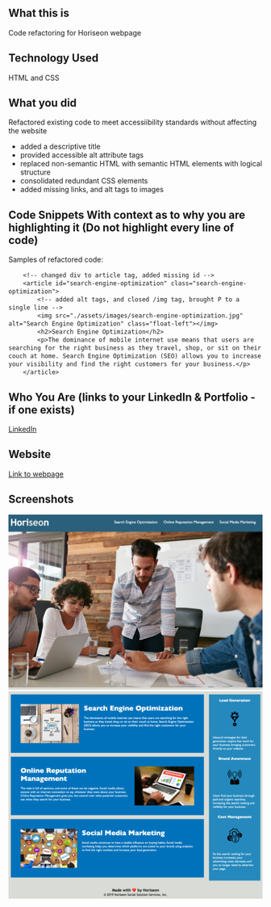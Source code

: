 ## What this is
Code refactoring for Horiseon webpage 

## Technology Used
HTML and CSS

## What you did
Refactored existing code to meet accessiibility standards without affecting the website 

- added a descriptive title 
- provided accessible alt attribute tags  
- replaced non-semantic HTML with semantic HTML elements with logical structure 
- consolidated redundant CSS elements 
- added missing links, and alt tags to images

## Code Snippets With context as to why you are highlighting it (Do not highlight every line of code)
Samples of refactored code:

        <!-- changed div to article tag, added missing id -->
        <article id="search-engine-optimization" class="search-engine-optimization">
            <!-- added alt tags, and closed /img tag, brought P to a single line -->
            <img src="./assets/images/search-engine-optimization.jpg" alt="Search Engine Optimization" class="float-left"></img>
            <h2>Search Engine Optimization</h2>
            <p>The dominance of mobile internet use means that users are searching for the right business as they travel, shop, or sit on their couch at home. Search Engine Optimization (SEO) allows you to increase your visibility and find the right customers for your business.</p>
        </article>

## Who You Are (links to your LinkedIn & Portfolio - if one exists)
[LinkedIn](https://www.linkedin.com/in/matthewywu/)

## Website

[Link to webpage](https://peatysinglemalt.github.io/homework-1/)

## Screenshots

![screenshot 1](https://github.com/peatysinglemalt/homework-1/blob/main/assets/images/Screen%20Shot%202020-12-10%20at%2009.01.57.png)
![screenshot 2](https://github.com/peatysinglemalt/homework-1/blob/main/assets/images/Screen%20Shot%202020-12-10%20at%2009.02.07.png)